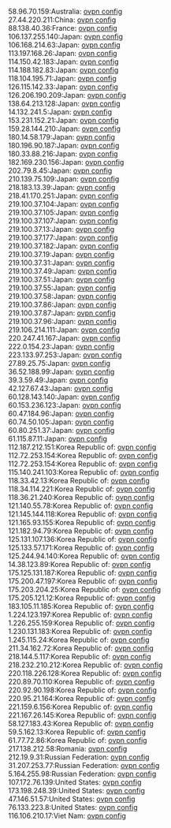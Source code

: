 58.96.70.159:Australia: [ovpn config](vpn/58_96_70_159.ovpn)  
27.44.220.211:China: [ovpn config](vpn/27_44_220_211.ovpn)  
88.138.40.36:France: [ovpn config](vpn/88_138_40_36.ovpn)  
106.137.255.140:Japan: [ovpn config](vpn/106_137_255_140.ovpn)  
106.168.214.63:Japan: [ovpn config](vpn/106_168_214_63.ovpn)  
113.197.168.26:Japan: [ovpn config](vpn/113_197_168_26.ovpn)  
114.150.42.183:Japan: [ovpn config](vpn/114_150_42_183.ovpn)  
114.188.182.83:Japan: [ovpn config](vpn/114_188_182_83.ovpn)  
118.104.195.71:Japan: [ovpn config](vpn/118_104_195_71.ovpn)  
126.115.142.33:Japan: [ovpn config](vpn/126_115_142_33.ovpn)  
126.206.190.209:Japan: [ovpn config](vpn/126_206_190_209.ovpn)  
138.64.213.128:Japan: [ovpn config](vpn/138_64_213_128.ovpn)  
14.132.241.5:Japan: [ovpn config](vpn/14_132_241_5.ovpn)  
153.231.152.21:Japan: [ovpn config](vpn/153_231_152_21.ovpn)  
159.28.144.210:Japan: [ovpn config](vpn/159_28_144_210.ovpn)  
180.14.58.179:Japan: [ovpn config](vpn/180_14_58_179.ovpn)  
180.196.90.187:Japan: [ovpn config](vpn/180_196_90_187.ovpn)  
180.33.88.216:Japan: [ovpn config](vpn/180_33_88_216.ovpn)  
182.169.230.156:Japan: [ovpn config](vpn/182_169_230_156.ovpn)  
202.79.8.45:Japan: [ovpn config](vpn/202_79_8_45.ovpn)  
210.139.75.109:Japan: [ovpn config](vpn/210_139_75_109.ovpn)  
218.183.13.39:Japan: [ovpn config](vpn/218_183_13_39.ovpn)  
218.41.170.251:Japan: [ovpn config](vpn/218_41_170_251.ovpn)  
219.100.37.104:Japan: [ovpn config](vpn/219_100_37_104.ovpn)  
219.100.37.105:Japan: [ovpn config](vpn/219_100_37_105.ovpn)  
219.100.37.107:Japan: [ovpn config](vpn/219_100_37_107.ovpn)  
219.100.37.13:Japan: [ovpn config](vpn/219_100_37_13.ovpn)  
219.100.37.177:Japan: [ovpn config](vpn/219_100_37_177.ovpn)  
219.100.37.182:Japan: [ovpn config](vpn/219_100_37_182.ovpn)  
219.100.37.19:Japan: [ovpn config](vpn/219_100_37_19.ovpn)  
219.100.37.31:Japan: [ovpn config](vpn/219_100_37_31.ovpn)  
219.100.37.49:Japan: [ovpn config](vpn/219_100_37_49.ovpn)  
219.100.37.51:Japan: [ovpn config](vpn/219_100_37_51.ovpn)  
219.100.37.55:Japan: [ovpn config](vpn/219_100_37_55.ovpn)  
219.100.37.58:Japan: [ovpn config](vpn/219_100_37_58.ovpn)  
219.100.37.86:Japan: [ovpn config](vpn/219_100_37_86.ovpn)  
219.100.37.87:Japan: [ovpn config](vpn/219_100_37_87.ovpn)  
219.100.37.96:Japan: [ovpn config](vpn/219_100_37_96.ovpn)  
219.106.214.111:Japan: [ovpn config](vpn/219_106_214_111.ovpn)  
220.247.41.167:Japan: [ovpn config](vpn/220_247_41_167.ovpn)  
222.0.154.23:Japan: [ovpn config](vpn/222_0_154_23.ovpn)  
223.133.97.253:Japan: [ovpn config](vpn/223_133_97_253.ovpn)  
27.89.25.75:Japan: [ovpn config](vpn/27_89_25_75.ovpn)  
36.52.188.99:Japan: [ovpn config](vpn/36_52_188_99.ovpn)  
39.3.59.49:Japan: [ovpn config](vpn/39_3_59_49.ovpn)  
42.127.67.43:Japan: [ovpn config](vpn/42_127_67_43.ovpn)  
60.128.143.140:Japan: [ovpn config](vpn/60_128_143_140.ovpn)  
60.153.236.123:Japan: [ovpn config](vpn/60_153_236_123.ovpn)  
60.47.184.96:Japan: [ovpn config](vpn/60_47_184_96.ovpn)  
60.74.50.105:Japan: [ovpn config](vpn/60_74_50_105.ovpn)  
60.80.251.37:Japan: [ovpn config](vpn/60_80_251_37.ovpn)  
61.115.87.11:Japan: [ovpn config](vpn/61_115_87_11.ovpn)  
112.187.212.151:Korea Republic of: [ovpn config](vpn/112_187_212_151.ovpn)  
112.72.253.154:Korea Republic of: [ovpn config](vpn/112_72_253_154.ovpn)  
112.72.253.154:Korea Republic of: [ovpn config](vpn/112_72_253_154.ovpn)  
115.140.241.103:Korea Republic of: [ovpn config](vpn/115_140_241_103.ovpn)  
118.33.42.13:Korea Republic of: [ovpn config](vpn/118_33_42_13.ovpn)  
118.34.114.221:Korea Republic of: [ovpn config](vpn/118_34_114_221.ovpn)  
118.36.21.240:Korea Republic of: [ovpn config](vpn/118_36_21_240.ovpn)  
121.140.55.78:Korea Republic of: [ovpn config](vpn/121_140_55_78.ovpn)  
121.145.144.118:Korea Republic of: [ovpn config](vpn/121_145_144_118.ovpn)  
121.165.93.155:Korea Republic of: [ovpn config](vpn/121_165_93_155.ovpn)  
121.182.94.79:Korea Republic of: [ovpn config](vpn/121_182_94_79.ovpn)  
125.131.107.136:Korea Republic of: [ovpn config](vpn/125_131_107_136.ovpn)  
125.133.57.171:Korea Republic of: [ovpn config](vpn/125_133_57_171.ovpn)  
125.244.94.140:Korea Republic of: [ovpn config](vpn/125_244_94_140.ovpn)  
14.38.123.89:Korea Republic of: [ovpn config](vpn/14_38_123_89.ovpn)  
175.125.131.187:Korea Republic of: [ovpn config](vpn/175_125_131_187.ovpn)  
175.200.47.197:Korea Republic of: [ovpn config](vpn/175_200_47_197.ovpn)  
175.203.204.25:Korea Republic of: [ovpn config](vpn/175_203_204_25.ovpn)  
175.205.121.12:Korea Republic of: [ovpn config](vpn/175_205_121_12.ovpn)  
183.105.11.185:Korea Republic of: [ovpn config](vpn/183_105_11_185.ovpn)  
1.224.123.197:Korea Republic of: [ovpn config](vpn/1_224_123_197.ovpn)  
1.226.255.159:Korea Republic of: [ovpn config](vpn/1_226_255_159.ovpn)  
1.230.131.183:Korea Republic of: [ovpn config](vpn/1_230_131_183.ovpn)  
1.245.115.24:Korea Republic of: [ovpn config](vpn/1_245_115_24.ovpn)  
211.34.162.72:Korea Republic of: [ovpn config](vpn/211_34_162_72.ovpn)  
218.144.5.117:Korea Republic of: [ovpn config](vpn/218_144_5_117.ovpn)  
218.232.210.212:Korea Republic of: [ovpn config](vpn/218_232_210_212.ovpn)  
220.118.226.128:Korea Republic of: [ovpn config](vpn/220_118_226_128.ovpn)  
220.89.70.110:Korea Republic of: [ovpn config](vpn/220_89_70_110.ovpn)  
220.92.90.198:Korea Republic of: [ovpn config](vpn/220_92_90_198.ovpn)  
220.95.21.164:Korea Republic of: [ovpn config](vpn/220_95_21_164.ovpn)  
221.159.6.156:Korea Republic of: [ovpn config](vpn/221_159_6_156.ovpn)  
221.167.26.145:Korea Republic of: [ovpn config](vpn/221_167_26_145.ovpn)  
58.127.183.43:Korea Republic of: [ovpn config](vpn/58_127_183_43.ovpn)  
59.5.162.13:Korea Republic of: [ovpn config](vpn/59_5_162_13.ovpn)  
61.77.72.86:Korea Republic of: [ovpn config](vpn/61_77_72_86.ovpn)  
217.138.212.58:Romania: [ovpn config](vpn/217_138_212_58.ovpn)  
212.19.9.31:Russian Federation: [ovpn config](vpn/212_19_9_31.ovpn)  
31.207.253.77:Russian Federation: [ovpn config](vpn/31_207_253_77.ovpn)  
5.164.255.98:Russian Federation: [ovpn config](vpn/5_164_255_98.ovpn)  
107.172.76.139:United States: [ovpn config](vpn/107_172_76_139.ovpn)  
173.198.248.39:United States: [ovpn config](vpn/173_198_248_39.ovpn)  
47.146.51.57:United States: [ovpn config](vpn/47_146_51_57.ovpn)  
76.133.223.8:United States: [ovpn config](vpn/76_133_223_8.ovpn)  
116.106.210.17:Viet Nam: [ovpn config](vpn/116_106_210_17.ovpn)  
